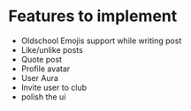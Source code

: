 # Features to implement

- Oldschool Emojis support while writing post
- Like/unlike posts
- Quote post
- Profile avatar
- User Aura
- Invite user to club
- polish the ui
